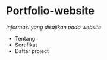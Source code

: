 # Portfolio-website
*informasi yang disajikan pada website*
- Tentang
- Sertifikat
- Daftar project
